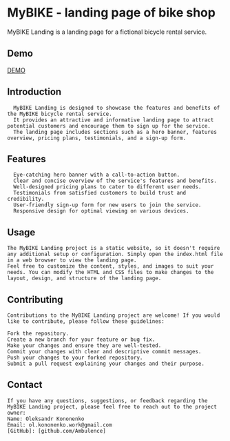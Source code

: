 # MyBIKE - landing page of bike shop
   MyBIKE Landing is a landing page for a fictional bicycle rental service.
   
   ## Demo
  [DEMO](https://ambulence.github.io/MyBIKE-landing/)
   
   ## Introduction
      MyBIKE Landing is designed to showcase the features and benefits of the MyBIKE bicycle rental service. 
      It provides an attractive and informative landing page to attract potential customers and encourage them to sign up for the service. 
      The landing page includes sections such as a hero banner, features overview, pricing plans, testimonials, and a sign-up form.
   
   ## Features
      Eye-catching hero banner with a call-to-action button.
      Clear and concise overview of the service's features and benefits.
      Well-designed pricing plans to cater to different user needs.
      Testimonials from satisfied customers to build trust and credibility.
      User-friendly sign-up form for new users to join the service.
      Responsive design for optimal viewing on various devices.
    
   ## Usage
    The MyBIKE Landing project is a static website, so it doesn't require any additional setup or configuration. Simply open the index.html file in a web browser to view the landing page.
    Feel free to customize the content, styles, and images to suit your needs. You can modify the HTML and CSS files to make changes to the layout, design, and structure of the landing page.
    
  ## Contributing
    Contributions to the MyBIKE Landing project are welcome! If you would like to contribute, please follow these guidelines:

    Fork the repository.
    Create a new branch for your feature or bug fix.
    Make your changes and ensure they are well-tested.
    Commit your changes with clear and descriptive commit messages.
    Push your changes to your forked repository.
    Submit a pull request explaining your changes and their purpose.
    
  ## Contact
    If you have any questions, suggestions, or feedback regarding the MyBIKE Landing project, please feel free to reach out to the project owner:
    Name: Oleksandr Kononenko
    Email: ol.kononenko.work@gmail.com
    [GitHub]: [github.com/Ambulence]

  
